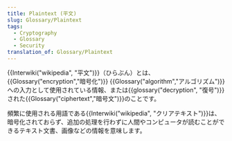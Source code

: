 ```yaml
---
title: Plaintext (平文)
slug: Glossary/Plaintext
tags:
  - Cryptography
  - Glossary
  - Security
translation_of: Glossary/Plaintext
---
```

{{Interwiki("wikipedia", "平文")}}（ひらぶん）とは、{{Glossary("encryption","暗号化")}} {{Glossary("algorithm","アルゴリズム")}}への入力として使用されている情報、または{{glossary("decryption", "復号")}}された{{Glossary("ciphertext","暗号文")}}のことです。

頻繁に使用される用語である{{Interwiki("wikipedia", "クリアテキスト")}}は、暗号化されておらず、追加の処理を行わずに人間やコンピュータが読むことができるテキスト文書、画像などの情報を意味します。
